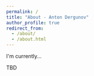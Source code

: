 ```yaml
---
permalink: /
title: "About - Anton Dergunov"
author_profile: true
redirect_from: 
  - /about/
  - /about.html
---
```


I'm currently...

TBD

